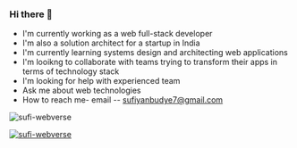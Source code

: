 ### Hi there 👋

<!--
**sufi-webverse/sufi-webverse** is a ✨ _special_ ✨ repository because its `README.md` (this file) appears on your GitHub profile.

Here are some ideas to get you started:

- 🔭 I’m currently working on ...
- 🌱 I’m currently learning ...
- 👯 I’m looking to collaborate on ...
- 🤔 I’m looking for help with ...
- 💬 Ask me about ...
- 📫 How to reach me: ...
- 😄 Pronouns: ...
- ⚡ Fun fact: ...
-->

- I'm currently working as a web full-stack developer
- I'm also a solution architect for a startup in India
- I'm currently learning systems design and architecting web applications
- I'm looikng to collaborate with teams trying to transform their apps in terms of technology stack
- I'm looking for help with experienced team
- Ask me about web technologies
- How to reach me- email -- sufiyanbudye7@gmail.com


<p align="left"> <img src="https://komarev.com/ghpvc/?username=sufi-webverse&label=Profilvisninger&color=0e75b6&style=flat" alt="sufi-webverse" /> </p>

<p align="left"> <a href="https://github.com/sufi-webverse/github-profile-trophy"><img src="https://github-profile-trophy.vercel.app/?username=sufi-webverse" alt="sufi-webverse" /></a> </p>
